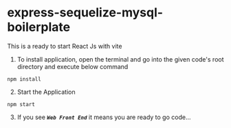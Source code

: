 # express-sequelize-mysql-boilerplate
This is a ready to start React Js with vite
1. To install application, open the terminal and go into the given code's root directory and execute below command
```
npm install
```

2. Start the Application
```
npm start
```


3. If you see ***`Web Front End`*** it means you are ready to go code...
